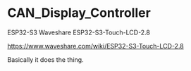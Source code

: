 # CAN_Display_Controller
ESP32-S3 Waveshare ESP32-S3-Touch-LCD-2.8

https://www.waveshare.com/wiki/ESP32-S3-Touch-LCD-2.8

Basically it does the thing.
